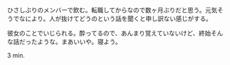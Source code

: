 ひさしぶりのメンバーで飲む。転職してからなので数ヶ月ぶりだと思う。元気そうでなにより。人が抜けてどうのという話を聞くと申し訳ない感じがする。

彼女のことでいじられる。酔ってるので、あんまり覚えていないけど、終始そんな話だったような。まあいいや。寝よう。

3 min.
